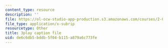 ```yaml
---
content_type: resource
description: ''
file: https://ol-ocw-studio-app-production.s3.amazonaws.com/courses/2-003sc-engineering-dynamics-fall-2011/de6c6db5bddb5f04b115a879a6c773fe_lFedznDnPZc.vtt
file_type: application/x-subrip
resourcetype: Other
title: 3play caption file
uid: de6c6db5-bddb-5f04-b115-a879a6c773fe
---
```

